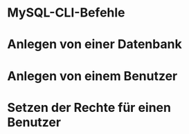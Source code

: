 # MySQL-CLI-Befehle

# Anlegen von einer Datenbank


# Anlegen von einem Benutzer


# Setzen der Rechte für einen Benutzer

